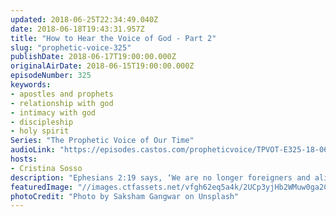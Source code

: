 ```yaml
---
updated: 2018-06-25T22:34:49.040Z
date: 2018-06-18T19:43:31.957Z
title: "How to Hear the Voice of God - Part 2"
slug: "prophetic-voice-325"
publishDate: 2018-06-17T19:00:00.000Z
originalAirDate: 2018-06-15T19:00:00.000Z
episodeNumber: 325
keywords:
- apostles and prophets
- relationship with god
- intimacy with god
- discipleship
- holy spirit
Series: "The Prophetic Voice of Our Time"
audioLink: "https://episodes.castos.com/propheticvoice/TPVOT-E325-18-06-16-17-How-to-Hear-the-Voice-of-God-2.mp3"
hosts:
- Cristina Sosso
description: "Ephesians 2:19 says, ‘We are no longer foreigners and aliens, but we are now members of the household of God. Our citizenship is in Heaven.’ So if God wants to talk to you, He would rather talk directly to you, face to face instead of through someone else... That is His preference, He wants to personally attend to you. He communicates in that still small voice in your heart and in your mind and He is going to lead you towards maturity. He says that from the least to the greatest of us we will all know Him… God loves you and that is what is the matter. You need to communicate with Him.\n"
featuredImage: "//images.ctfassets.net/vfgh62eq5a4k/2UCp3yjHb2WMuw0ga2CC6a/3fcfaabe9af4427d41c9ea898b7363ab/saksham-gangwar-146658-unsplash.jpg"
photoCredit: "Photo by Saksham Gangwar on Unsplash"
---
```

